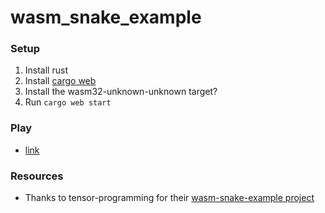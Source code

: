# wasm_snake_example

### Setup
1. Install rust
1. Install [cargo web](https://github.com/koute/cargo-web)
1. Install the wasm32-unknown-unknown target?
1. Run `cargo web start`

### Play
* [link](https://kupopuffs.github.io/kuptris/)

### Resources
* Thanks to tensor-programming for their [wasm-snake-example project](https://github.com/tensor-programming/wasm_snake_example)

